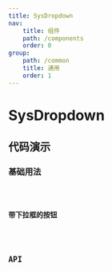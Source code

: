 ```yaml
---
title: SysDropdown
nav:
    title: 组件
    path: /components
    order: 0
group:
    path: /common
    title: 通用
    order: 1
---
```


# SysDropdown

## 代码演示

### 基础用法

<code src="./demo/base.tsx">

### 带下拉框的按钮

<code src="./demo/DropButton.tsx">

## API

<API src="./SysDropdown.tsx">
